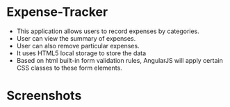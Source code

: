 # Expense-Tracker
* This application allows users to record expenses by categories.
* User can view the summary of expenses.
* User can also remove particular expenses.
* It uses HTML5 local storage to store the data
* Based on html built-in form validation rules, AngularJS will apply certain CSS classes to these form elements.


# Screenshots

